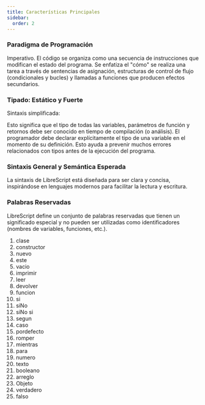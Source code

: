 ```yaml
---
title: Características Principales
sidebar:
  order: 2
---
```


### Paradigma de Programación

Imperativo. El código se organiza como una secuencia de instrucciones que modifican el estado del programa. Se enfatiza el "cómo" se realiza una tarea a través de sentencias de asignación, estructuras de control de flujo (condicionales y bucles) y llamadas a funciones que producen efectos secundarios.

### Tipado: Estático y Fuerte

Sintaxis simplificada:

Esto significa que el tipo de todas las variables, parámetros de función y retornos debe ser conocido en tiempo de compilación (o análisis). El programador debe declarar explícitamente el tipo de una variable en el momento de su definición. Esto ayuda a prevenir muchos errores relacionados con tipos antes de la ejecución del programa.

### Sintaxis General y Semántica Esperada

La sintaxis de LibreScript está diseñada para ser clara y concisa, inspirándose en lenguajes modernos para facilitar la lectura y escritura.

### Palabras Reservadas

LibreScript define un conjunto de palabras reservadas que tienen un significado especial y no pueden ser utilizadas como identificadores (nombres de variables, funciones, etc.).

1. clase
2. constructor
3. nuevo
4. este
5. vacio
6. imprimir
7. leer
8. devolver
9. funcion
10. si
11. siNo
12. siNo si
13. segun
14. caso
15. pordefecto
16. romper
17. mientras
18. para
19. numero
20. texto
21. booleano
22. arreglo
23. Objeto
24. verdadero
25. falso
